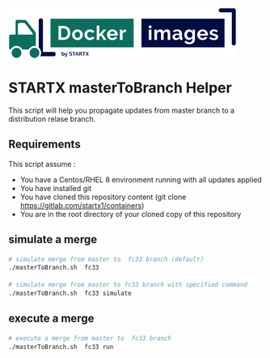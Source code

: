 [![startxfr/docker-images](https://raw.githubusercontent.com/startxfr/docker-images/master/.gitlab/img/logo-small.svg?sanitize=true)](https://gitlab.com/startx1/containers)

# STARTX masterToBranch Helper

This script will help you propagate updates from master branch to a distribution relase branch.

## Requirements

This script assume :

- You have a Centos/RHEL 8 environment running with all updates applied
- You have installed git
- You have cloned this repository content (git clone https://gitlab.com/startx1/containers)
- You are in the root directory of your cloned copy of this repository

## simulate a merge

```bash
# simulate merge from master to  fc33 branch (default)
./masterToBranch.sh  fc33

# simulate merge from master to fc33 branch with specified command
./masterToBranch.sh  fc33 simulate
```

## execute a merge

```bash
# execute a merge from master to  fc33 branch
./masterToBranch.sh  fc33 run
```
